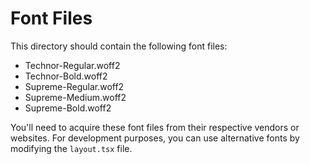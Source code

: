 # Font Files

This directory should contain the following font files:

- Technor-Regular.woff2
- Technor-Bold.woff2
- Supreme-Regular.woff2
- Supreme-Medium.woff2
- Supreme-Bold.woff2

You'll need to acquire these font files from their respective vendors or websites. For development purposes, you can use alternative fonts by modifying the `layout.tsx` file. 